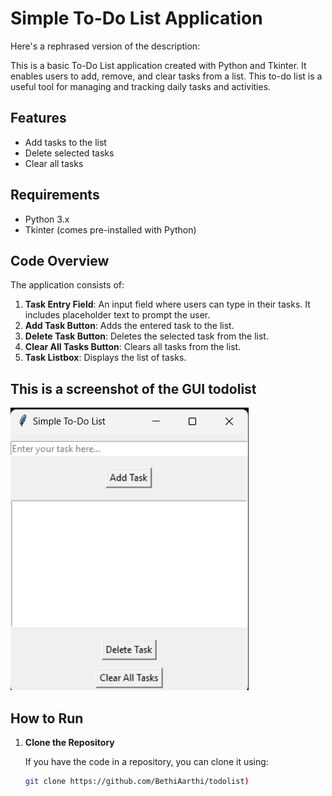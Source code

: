 # Simple To-Do List Application
Here's a rephrased version of the description:

This is a basic To-Do List application created with Python and Tkinter. It enables users to add, remove, and clear tasks from a list. This to-do list is a useful tool for managing and tracking daily tasks and activities.

## Features

- Add tasks to the list
- Delete selected tasks
- Clear all tasks

## Requirements

- Python 3.x
- Tkinter (comes pre-installed with Python)

## Code Overview

The application consists of:

1. **Task Entry Field**: An input field where users can type in their tasks. It includes placeholder text to prompt the user.
2. **Add Task Button**: Adds the entered task to the list.
3. **Delete Task Button**: Deletes the selected task from the list.
4. **Clear All Tasks Button**: Clears all tasks from the list.
5. **Task Listbox**: Displays the list of tasks.

## This is a screenshot of the GUI todolist

![Output for the above calculator code](https://github.com/BethiAarthi/todolist/blob/main/todo.png?raw=true)

## How to Run

1. **Clone the Repository**

   If you have the code in a repository, you can clone it using:
   ```bash
   git clone https://github.com/BethiAarthi/todolist)


   
